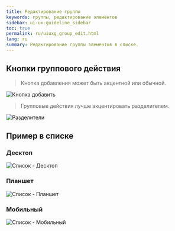 ```yaml
---
title: Редактирование группы
keywords: группы, редактирование элементов
sidebar: ui-ux-guideline_sidebar
toc: true
permalink: ru/uiuxg_group_edit.html
lang: ru
summary: Редактирование группы элементов в списке.
---
```


## Кнопки группового действия

> Кнопка добавления может быть акцентной или обычной.

![Кнопка добавить](/images/pages/guides/ui-ux-guideline/uiuxg_group_edit/1.png)

> Групповые действия лучше акцентировать разделителем.

![Разделители](/images/pages/guides/ui-ux-guideline/uiuxg_group_edit/2.png)

## Пример в списке

### Десктоп

![Список - Десктоп](/images/pages/guides/ui-ux-guideline/uiuxg_group_edit/3.png)

### Планшет

![Список - Планшет](/images/pages/guides/ui-ux-guideline/uiuxg_group_edit/4.png)

### Мобильный

![Список - Мобильный](/images/pages/guides/ui-ux-guideline/uiuxg_group_edit/5.png)

